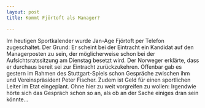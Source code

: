 ```yaml
---
layout: post
title: Kommt Fjörtoft als Manager?

---
```


Im heutigen Sportkalender wurde Jan-Age Fjörtoft per Telefon zugeschaltet. Der Grund: Er scheint bei der Eintracht ein Kandidat auf den Managerposten zu sein, der möglicherweise schon bei der Aufsichtsratssitzung am Dienstag besetzt wird. Der Norweger erklärte, dass er durchaus bereit sei zur Eintracht zurückzukehren. Offenbar gab es gestern im Rahmen des Stuttgart-Spiels schon Gespräche zwischen ihm und Vereinspräsident Peter Fischer. Zudem ist Geld für einen sportlichen Leiter im Etat eingeplant. Ohne hier zu weit vorgreifen zu wollen: Irgendwie hörte sich das Gespräch schon so an, als ob an der Sache einiges dran sein könnte...


